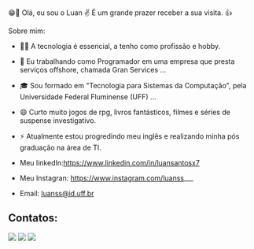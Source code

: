 😁💭 Olá, eu sou o Luan ✌️
É um grande prazer receber a sua visita. 👍

Sobre mim: 
- 🧑‍🚀 A tecnologia é essencial, a tenho como profissão e hobby.  
- 🚢 Eu trabalhando como Programador em uma empresa que presta serviços offshore, chamada Gran Services ...
- 🎓 Sou formado em "Tecnologia para Sistemas da Computação", pela Universidade Federal Fluminense (UFF) ...
- 😄 Curto muito jogos de rpg, livros fantásticos, filmes e séries de suspense investigativo.
- ⚡ Atualmente estou progredindo meu inglês e realizando minha pós graduação na área de TI.

- Meu linkedIn:https://www.linkedin.com/in/luansantosx7
- Meu Instagran: https://www.instagram.com/luanss___
- Email: luanss@id.uff.br

## Contatos:

<div>
<!-- <a href="https://www.youtube.com/seu-canal-youtube-aqui" target="_blank"><img src="https://img.shields.io/badge/YouTube-FF0000?style=for-the-badge&logo=youtube&logoColor=white" target="_blank"></a> -->
<a href="https://instagram.com/luanss___" target="_blank"><img src="https://img.shields.io/badge/-Instagram-%23E4405F?style=for-the-badge&logo=instagram&logoColor=white" target="_blank"></a>
<a href = "mailto:luanss@id.uff.br"><img src="https://img.shields.io/badge/Gmail-D14836?style=for-the-badge&logo=gmail&logoColor=white" target="_blank"></a>
<a href="https://www.linkedin.com/in/luansantosx7" target="_blank"><img src="https://img.shields.io/badge/-LinkedIn-%230077B5?style=for-the-badge&logo=linkedin&logoColor=white" target="_blank"></a>   
</div>



